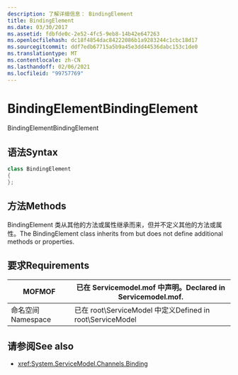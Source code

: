 ```yaml
---
description: 了解详细信息： BindingElement
title: BindingElement
ms.date: 03/30/2017
ms.assetid: fdbfde0c-2e52-4fc5-9eb8-14b42e647263
ms.openlocfilehash: dc18f4854dac84222086b1a9283244c1cbc18d17
ms.sourcegitcommit: ddf7edb67715a5b9a45e3dd44536dabc153c1de0
ms.translationtype: MT
ms.contentlocale: zh-CN
ms.lasthandoff: 02/06/2021
ms.locfileid: "99757769"
---
```

# <a name="bindingelement"></a><span data-ttu-id="ef673-103">BindingElement</span><span class="sxs-lookup"><span data-stu-id="ef673-103">BindingElement</span></span>

<span data-ttu-id="ef673-104">BindingElement</span><span class="sxs-lookup"><span data-stu-id="ef673-104">BindingElement</span></span>  
  
## <a name="syntax"></a><span data-ttu-id="ef673-105">语法</span><span class="sxs-lookup"><span data-stu-id="ef673-105">Syntax</span></span>  
  
```csharp  
class BindingElement  
{  
};  
```  
  
## <a name="methods"></a><span data-ttu-id="ef673-106">方法</span><span class="sxs-lookup"><span data-stu-id="ef673-106">Methods</span></span>  

 <span data-ttu-id="ef673-107">BindingElement 类从其他的方法或属性继承而来，但并不定义其他的方法或属性。</span><span class="sxs-lookup"><span data-stu-id="ef673-107">The BindingElement class inherits from but does not define additional methods or properties.</span></span>  
  
## <a name="requirements"></a><span data-ttu-id="ef673-108">要求</span><span class="sxs-lookup"><span data-stu-id="ef673-108">Requirements</span></span>  
  
|<span data-ttu-id="ef673-109">MOF</span><span class="sxs-lookup"><span data-stu-id="ef673-109">MOF</span></span>|<span data-ttu-id="ef673-110">已在 Servicemodel.mof 中声明。</span><span class="sxs-lookup"><span data-stu-id="ef673-110">Declared in Servicemodel.mof.</span></span>|  
|---------|-----------------------------------|  
|<span data-ttu-id="ef673-111">命名空间</span><span class="sxs-lookup"><span data-stu-id="ef673-111">Namespace</span></span>|<span data-ttu-id="ef673-112">已在 root\ServiceModel 中定义</span><span class="sxs-lookup"><span data-stu-id="ef673-112">Defined in root\ServiceModel</span></span>|  
  
## <a name="see-also"></a><span data-ttu-id="ef673-113">请参阅</span><span class="sxs-lookup"><span data-stu-id="ef673-113">See also</span></span>

- <xref:System.ServiceModel.Channels.Binding>
